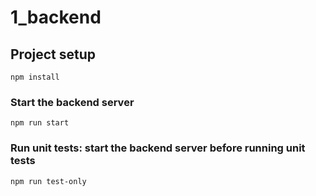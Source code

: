 # 1_backend

## Project setup
```
npm install
```

### Start the backend server
```
npm run start
```

### Run unit tests: start the backend server before running unit tests
```
npm run test-only
```